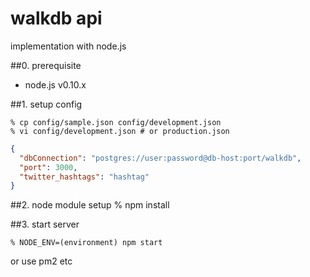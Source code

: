 # walkdb api

implementation with node.js

##0. prerequisite
-  node.js v0.10.x

##1. setup config

    % cp config/sample.json config/development.json
    % vi config/development.json # or production.json

```json:config/development.json
{
  "dbConnection": "postgres://user:password@db-host:port/walkdb",
  "port": 3000,
  "twitter_hashtags": "hashtag"
}
```

##2. node module setup
    % npm install

##3. start server

    % NODE_ENV=(environment) npm start

or use pm2 etc

